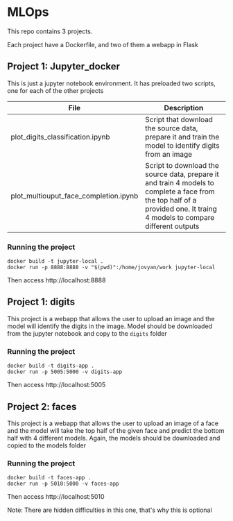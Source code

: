 # MLOps

This repo contains 3 projects.

Each project have a Dockerfile, and two of them a webapp in Flask

## Project 1: Jupyter_docker

This is just a jupyter notebook environment. It has preloaded two scripts, one for each of the other projects

| File                                  | Description                                                                                                                                                               |
|---------------------------------------|---------------------------------------------------------------------------------------------------------------------------------------------------------------------------|
| plot_digits_classification.ipynb      | Script that download the source data, prepare it and train the model to identify digits from an image                                                                     |
| plot_multiouput_face_completion.ipynb | Script to download the source data, prepare it and train 4 models to complete a face from the top half of a provided one. It traing 4 models to compare different outputs |

### Running the project

```shell
docker build -t jupyter-local .
docker run -p 8888:8888 -v "$(pwd)":/home/jovyan/work jupyter-local
```

Then access http://localhost:8888

## Project 1: digits

This project is a webapp that allows the user to upload an image and the model will identify the digits in the image. Model should be downloaded from the jupyter notebook and copy to the `digits` folder

### Running the project

```shell
docker build -t digits-app .
docker run -p 5005:5000 -v digits-app
```

Then access http://localhost:5005

## Project 2: faces

This project is a webapp that allows the user to upload an image of a face and the model will take the top half of the given face and predict the bottom half with 4 different models. Again, the models should be downloaded and copied to the models folder

### Running the project

```shell
docker build -t faces-app .
docker run -p 5010:5000 -v faces-app
```
Then access http://localhost:5010


Note: There are hidden difficulties in this one, that's why this is optional

